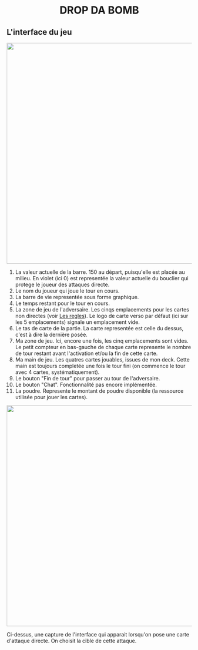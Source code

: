 <h1 align="center"> DROP DA BOMB </h1>

## L'interface du jeu

<p align="center">
    <img src="https://github.com/Vinspi/DropDaBomb/tree/master/DDB_NODE/Documentation/Images/GUI_DEF.png" width="600px"/>
</p>

1. La valeur actuelle de la barre. 150 au départ, puisqu'elle est placée au milieu.
    En violet (ici 0) est representée la valeur actuelle du bouclier qui protege le joueur des attaques directe. 
2. Le nom du joueur qui joue le tour en cours.
3. La barre de vie representée sous forme graphique.
4. Le temps restant pour le tour en cours.
5. La zone de jeu de l'adversaire. Les cinqs emplacements pour les cartes non directes (voir [Les regles](https://github.com/LucasL13/WORK-L3/blob/master/DDB/Documentation/LesRegles.md)). Le logo de carte verso par défaut (ici sur les 5 emplacements) signale un emplacement vide.
6. Le tas de carte de la partie. La carte representée est celle du dessus, c'est à dire la dernière posée.
7. Ma zone de jeu. Ici, encore une fois, les cinq emplacements sont vides. Le petit compteur en bas-gauche de chaque carte represente le nombre de tour restant avant l'activation et/ou la fin de cette carte.
8. Ma main de jeu. Les quatres cartes jouables, issues de mon deck. Cette main est toujours completée une fois le tour fini (on commence le tour avec 4 cartes, systématiquement).
9. Le bouton "Fin de tour" pour passer au tour de l'adversaire.
10. Le bouton "Chat". Fonctionnalité pas encore implémentée.
11. La poudre. Represente le montant de poudre disponible (la ressource utilisée pour jouer les cartes).

<p align="center">
    <img src="https://github.com/Vinspi/DropDaBomb/tree/master/DDB_NODE/Documentation/Images/GUI_DEF.png" width="600px"/>
</p>

Ci-dessus, une capture de l'interface qui apparait lorsqu'on pose une carte d'attaque directe. On choisit la cible de cette attaque.  